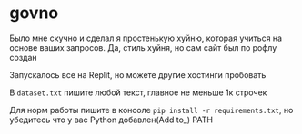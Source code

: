 # govno

Было мне скучно и сделал я простенькую хуйню, которая учиться на основе ваших запросов. Да, стиль хуйня, но сам сайт был по рофлу создан

Запускалось все на Replit, но можете другие хостинги пробовать

В `dataset.txt` пишите любой текст, главное не меньше 1к строчек

Для норм работы пишите в консоле `pip install -r requirements.txt`, но убедитесь что у вас Python добавлен(Add to_) PATH
